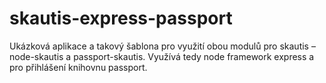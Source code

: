 # skautis-express-passport

Ukázková aplikace a takový šablona pro využití obou modulů pro skautis – node-skautis a passport-skautis. Využívá tedy node framework express a pro přihlášení knihovnu passport.
